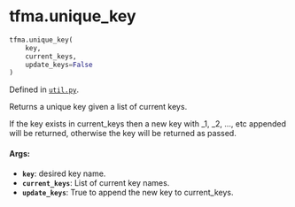 <div itemscope itemtype="http://developers.google.com/ReferenceObject">
<meta itemprop="name" content="tfma.unique_key" />
<meta itemprop="path" content="Stable" />
</div>

# tfma.unique_key

``` python
tfma.unique_key(
    key,
    current_keys,
    update_keys=False
)
```



Defined in [`util.py`](https://github.com/tensorflow/model-analysis/tree/master/tensorflow_model_analysis/util.py).

<!-- Placeholder for "Used in" -->

Returns a unique key given a list of current keys.

If the key exists in current_keys then a new key with _1, _2, ..., etc
appended will be returned, otherwise the key will be returned as passed.

#### Args:

* <b>`key`</b>: desired key name.
* <b>`current_keys`</b>: List of current key names.
* <b>`update_keys`</b>: True to append the new key to current_keys.